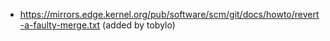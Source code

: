 - https://mirrors.edge.kernel.org/pub/software/scm/git/docs/howto/revert-a-faulty-merge.txt (added by tobylo)
